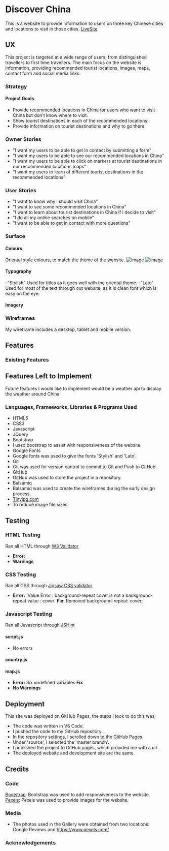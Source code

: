 # Discover China

This is a website to provide information to users on three key Chinese cities and locations to visit in those cities. 
[LiveSite](https://jacktubby.github.io/MS2/)

## UX 
This project is targeted at a wide range of users, from distinguished travellers to first time travellers. The main focus on the website is information, providing recommended tourist locations, images, maps, contact form and social media links.

### Strategy

#### Project Goals
* Provide recommended locations in China for users who want to visit China but don't know where to visit.
* Show tourist destinations in each of the recommended locations.
* Provide information on tourist destinations and why to go there.

### Owner Stories
* "I want my users to be able to get in contact by submitting a form"
* "I want my users to be able to see our recommended locations in China"
* "I want my users to be able to click on markers at tourist destinations in our recommended locations maps"
* "I want my users to learn of different tourist destinations in the recommended locations"

### User Stories
* "I want to know why i should visit China"
* "I want to see some recommended locations in China"
* "I want to learn about tourist destinations in China if i decide to visit"
* "I do all my online searches on mobile"
* "I want to be able to get in contact with more questions"

### Surface

#### Colours
 Oriental style colours, to match the theme of the website.
 ![image](assets/images/#a61f0b.PNG)
 ![image](assets/images/#f25b43.PNG)
#### Typography
-"Stylish" Used for titles as it goes well with the oriental theme.
-"Lato" Used for most of the text through out website, as it is clean font which is easy on the eye.
#### Imagery

### Wireframes
My wireframe includes a desktop, tablet and mobile version.
## Features 

### Existing Features

## Features Left to Implement
Future features I would like to implement would be a weather api to display the weather around China

### Languages, Frameworks, Libraries & Programs Used 
- HTML5
- CSS3
- Javascript
- JQuery
- Bootstrap
 - I used bootstrap to assist with responsiveness of the website.
- Google Fonts
 - Google fonts was used to give the fonts 'Stylish' and 'Lato'.
- Git
 - Git was used for version control to commit to Git and Push to GitHub.
- GitHub
 - GitHub was used to store the project in a repository.
- Balsamiq
 - Balsamiq was used to create the wireframes during the early design process.
- [Tinyjpg.com](https://tinyjpg.com)
 - To reduce image file sizes

 ## Testing
### HTML Testing
Ran all HTML through [W3 Validator](https://validator.w3.org)
- **Error:**
- **Warnings**
### CSS Testing 
Ran all CSS through [Jigsaw CSS validator](https://jigsaw.w3.org/css-validator/)
- **Error:** 'Value Error : background-repeat cover is not a background-repeat value : cover' **Fix:** Removed background-repeat: cover;
### Javascript Testing
Ran all Javascript through [JSHint](https://jshint.com)
#### script.js
- No errors
#### country.js
#### map.js
- **Error:** Six undefined variables **Fix**
- **No Warnings**

 ## Deployment
This site was deployed on GitHub Pages, the steps I took to do this was:

- The code was written in VS Code.
- I pushed the code to my GitHub repository.
- In the repository settings, I scrolled down to the GitHub Pages.
- Under 'source', I selected the 'master branch'. 
- I published the project to GitHub pages, which provided me with a url.
- The deployed website and development site are the same.

 ## Credits

 ### Code
 [Bootstrap](https://getbootstrap.com/docs/4.4/getting-started/introduction/): Bootstrap was used to add responsiveness to the website.
 [Pexels](https://www.pexels.com/): Pexels was used to provide images for the website.
 ### Media
 * The photos used in the Gallery were obtained from two locations: Google Reviews and https://www.pexels.com/

 ### Acknowledgements